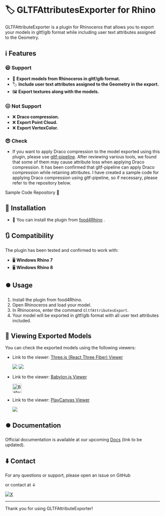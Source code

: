 ﻿# 🏷️ GLTFAttributesExporter for Rhino

GLTFAttributeExporter is a plugin for Rhinoceros that allows you to export your models in gltf/glb format while including user text attributes assigned to the Geometry.

## :information_source: Features
### :satisfied: **Support**
- 🎨 **Export models from Rhinoceros in gltf/glb format.**
- 🏷️ **Include user text attributes assigned to the Geometry in the export.**
- 🖼️ **Export textures along with the models.**

### :confounded: **Not Support**
- :x: **Draco compression.**
- :x: **Export Point Cloud.**
- :x: **Export VertexColor.**

### :sunglasses: **Check** 
- If you want to apply Draco compression to the model exported using this plugin, please use [gltf-pipeline](https://github.com/CesiumGS/gltf-pipeline). After reviewing various tools, we found that some of them may cause attribute loss when applying Draco compression. It has been confirmed that gltf-pipeline can apply Draco compression while retaining attributes. I have created a sample code for applying Draco compression using gltf-pipeline, so if necessary, please refer to the repository below.

Sample Code Repository 🚀



## :arrow_down_small: Installation

- :rhinoceros: You can install the plugin from  [food4Rhino](https://www.food4rhino.com) .

## :arrows_clockwise: Compatibility

The plugin has been tested and confirmed to work with:

- 🖥️ **Windows Rhino 7**
- 🖥️ **Windows Rhino 8**

## :record_button: Usage

1. Install the plugin from food4Rhino.
2. Open Rhinoceros and load your model.
3. In Rhinoceros, enter the command `GltfAttributesExport`.
4. Your model will be exported in gltf/glb format with all user text attributes included.

## :cinema: Viewing Exported Models
 You can check the exported models using the following viewers:

- Link to the viewer: [Three.js (React Three Fiber) Viewer](https://threejs.org/editor/)

    [![](https://img.shields.io/badge/-Three.js-000000.svg?logo=threedotjs)](https://your-threejs-viewer-link.com)
[![](https://img.shields.io/badge/-ReactThreeFiber-000000.svg?logo=react)](https://your-threejs-viewer-link.com)  




- Link to the viewer: [Babylon.js Viewer](https://threejs.org/editor/)

    [<img src="https://doc.babylonjs.com/img/home/babylonjs_identity_color.png" alt="Babylon.js" height="30">](https://your-babylonjs-viewer-link.com)  

- Link to the viewer: [PlayCanvas Viewer](https://threejs.org/editor/)

    [![](https://img.shields.io/badge/-PlayCanvas-000000.svg?logo=playcanvas)](https://github.com/playcanvas/engine)  



## :record_button: Documentation

Official documentation is available at our upcoming [Docs](#) (link to be updated).

## :arrow_down: Contact

For any questions or support, please open an issue on GitHub 

or contact at ↓

[![X](https://img.shields.io/badge/Follow_@tama20013_-shuya_tamaru-0000FF.svg?style=flat-square&logo=x&logoColor=white)](https://twitter.com/tama20013)

---

Thank you for using GLTFAttributeExporter!
